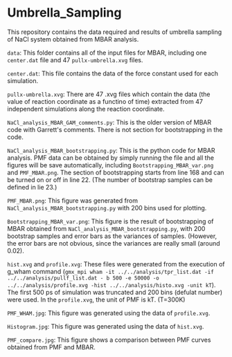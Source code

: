# Umbrella_Sampling

This repository contains the data required and results of umbrella sampling of NaCl system obtained from MBAR analysis.

`data`: This folder contains all of the input files for MBAR, including one `center.dat` file and 47 `pullx-umbrella.xvg` files.  

`center.dat`: This file contains the data of the force constant used for each simulation.  

`pullx-umbrella.xvg`: There are 47 .xvg files which contain the data (the value of reaction coordinate as a functino of time) extracted from 47 independent simulations along the reaction coordinate.  

`NaCl_analysis_MBAR_GAM_comments.py`: This is the older version of MBAR code with Garrett's comments. There is not section for bootstrapping in the code.

`NaCl_analysis_MBAR_bootstrapping.py`: This is the python code for MBAR analysis. PMF data can be obtained by simply running the file and all the figures will be save automatically, including `Bootstrapping_MBAR_var.png` and `PMF_MBAR.png`. The section of bootstrapping starts from line 168 and can be turned on or off in line 22. (The number of bootstrap samples can be defined in lie 23.)

`PMF_MBAR.png`: This figure was generated from `NaCl_analysis_MBAR_bootstrapping.py` with 200 bins used for plotting.  

`Bootstrapping_MBAR_var.png`: This figure is the result of bootstrapping of MBAR obtained from `NaCl_analysis_MBAR_bootstrapping.py`, with 200 bootstrap samples and error bars as the variances of samples. (However, the error bars are not obvious, since the variances are really small (around 0.02). 

`hist.xvg` and `profile.xvg`: These files were generated from the execution of g_wham command (`gmx_mpi wham -it ../../analysis/tpr_list.dat -if ../../analysis/pullf_list.dat -
b 500 -e 50000 -o ../../analysis/profile.xvg -hist ../../analysis/histo.xvg -unit kT`). The first 500 ps of simulation was truncated and 200 bins (defulat number) were used. In the `profile.xvg`, the unit of PMF is kT. (T=300K) 

`PMF_WHAM.jpg`: This figure was generated using the data of `profile.xvg`.

`Histogram.jpg`: This figure was generated using the data of `hist.xvg`.

`PMF_compare.jpg`: This figure shows a comparison between PMF curves obtained from PMF and MBAR.



